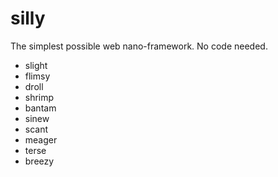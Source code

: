 # silly
The simplest possible web nano-framework. No code needed.

- slight
- flimsy
- droll
- shrimp
- bantam
- sinew
- scant
- meager
- terse
- breezy
